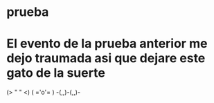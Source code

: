 # prueba
# El evento de la prueba anterior me dejo traumada asi que dejare este gato de la suerte 

(> " " <)
( ='o'= )
-(,,)-(,,)-
